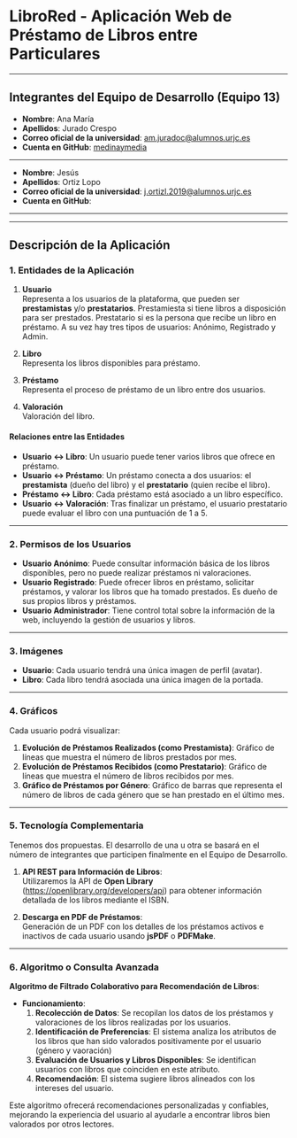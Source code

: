 # LibroRed - Aplicación Web de Préstamo de Libros entre Particulares

---

## Integrantes del Equipo de Desarrollo (Equipo 13)

- **Nombre**: Ana María  
- **Apellidos**: Jurado Crespo  
- **Correo oficial de la universidad**: am.juradoc@alumnos.urjc.es  
- **Cuenta en GitHub**: [medinaymedia](https://github.com/medinaymedia)  
---
- **Nombre**: Jesús  
- **Apellidos**: Ortiz Lopo  
- **Correo oficial de la universidad**: j.ortizl.2019@alumnos.urjc.es  
- **Cuenta en GitHub**:

---
---

## Descripción de la Aplicación

### 1. Entidades de la Aplicación

1. **Usuario**  
   Representa a los usuarios de la plataforma, que pueden ser **prestamistas** y/o **prestatarios**.
   Prestamiesta si tiene libros a disposición para ser prestados.
   Prestatario si es la persona que recibe un libro en préstamo.
   A su vez hay tres tipos de usuarios: Anónimo, Registrado y Admin. 

2. **Libro**  
   Representa los libros disponibles para préstamo.

3. **Préstamo**  
   Representa el proceso de préstamo de un libro entre dos usuarios.

4. **Valoración**  
   Valoración del libro.

#### Relaciones entre las Entidades

- **Usuario ↔ Libro**: Un usuario puede tener varios libros que ofrece en préstamo.
- **Usuario ↔ Préstamo**: Un préstamo conecta a dos usuarios: el **prestamista** (dueño del libro) y el **prestatario** (quien recibe el libro).
- **Préstamo ↔ Libro**: Cada préstamo está asociado a un libro específico.
- **Usuario ↔ Valoración**: Tras finalizar un préstamo, el usuario prestatario puede evaluar el libro con una puntuación de 1 a 5.

---

### 2. Permisos de los Usuarios

- **Usuario Anónimo**: Puede consultar información básica de los libros disponibles, pero no puede realizar préstamos ni valoraciones.
- **Usuario Registrado**: Puede ofrecer libros en préstamo, solicitar préstamos, y valorar los libros que ha tomado prestados. Es dueño de sus propios libros y préstamos.
- **Usuario Administrador**: Tiene control total sobre la información de la web, incluyendo la gestión de usuarios y libros.

---

### 3. Imágenes

- **Usuario**: Cada usuario tendrá una única imagen de perfil (avatar).
- **Libro**: Cada libro tendrá asociada una única imagen de la portada.

---

### 4. Gráficos

Cada usuario podrá visualizar:

1. **Evolución de Préstamos Realizados (como Prestamista)**: Gráfico de líneas que muestra el número de libros prestados por mes.
2. **Evolución de Préstamos Recibidos (como Prestatario)**: Gráfico de líneas que muestra el número de libros recibidos por mes.
3. **Gráfico de Préstamos por Género**: Gráfico de barras que representa el número de libros de cada género que se han prestado en el último mes.

---

### 5. Tecnología Complementaria
Tenemos dos propuestas. El desarrollo de una u otra se basará en el número de integrantes que participen finalmente en el Equipo de Desarrollo.

1. **API REST para Información de Libros**:  
   Utilizaremos la API de **Open Library** (https://openlibrary.org/developers/api) para obtener información detallada de los libros mediante el ISBN.

2. **Descarga en PDF de Préstamos**:  
   Generación de un PDF con los detalles de los préstamos activos e inactivos de cada usuario usando **jsPDF** o **PDFMake**.

---

### 6. Algoritmo o Consulta Avanzada

**Algoritmo de Filtrado Colaborativo para Recomendación de Libros**:

- **Funcionamiento**:
  1. **Recolección de Datos**: Se recopilan los datos de los préstamos y valoraciones de los libros realizadas por los usuarios.
  2. **Identificación de Preferencias**: El sistema analiza los atributos de los libros que han sido valorados positivamente por el usuario (género y vaoración)
  3. **Evaluación de Usuarios y Libros Disponibles**: Se identifican usuarios con libros que coinciden en este atributo.
  4. **Recomendación**: El sistema sugiere libros alineados con los intereses del usuario.



Este algoritmo ofrecerá recomendaciones personalizadas y confiables, mejorando la experiencia del usuario al ayudarle a encontrar libros bien valorados por otros lectores.
